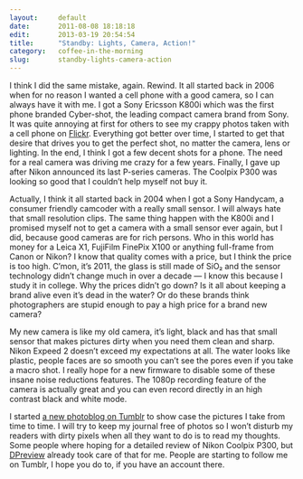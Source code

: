 ```yaml
---
layout:     default
date:       2011-08-08 18:18:18
edit:       2013-03-19 20:54:54
title:      "Standby: Lights, Camera, Action!"
category:   coffee-in-the-morning
slug:       standby-lights-camera-action
---
```


I think I did the same mistake, again. Rewind. It all started back in 2006 when for no reason I wanted a cell phone with a good camera, so I can always have it with me. I got a Sony Ericsson K800i which was the first phone branded Cyber-shot, the leading compact camera brand from Sony. It was quite annoying at first for others to see my crappy photos taken with a cell phone on [Flickr](/photo/flickr.html). Everything got better over time, I started to get that desire that drives you to get the perfect shot, no matter the camera, lens or lighting. In the end, I think I got a few decent shots for a phone. The need for a real camera was driving me crazy for a few years. Finally, I gave up after Nikon announced its last P-series cameras. The Coolpix P300 was looking so good that I couldn’t help myself not buy it.

Actually, I think it all started back in 2004 when I got a Sony Handycam, a consumer friendly camcoder with a really small sensor. I will always hate that small resolution clips. The same thing happen with the K800i and I promised myself not to get a camera with a small sensor ever again, but I did, because good cameras are for rich persons. Who in this world has money for a Leica X1, FujiFilm FinePix X100 or anything full-frame from Canon or Nikon? I know that quality comes with a price, but I think the price is too high. C’mon, it’s 2011, the glass is still made of SiO₂ and the sensor technology didn’t change much in over a decade — I know this because I study it in college. Why the prices didn’t go down? Is it all about keeping a brand alive even it’s dead in the water? Or do these brands think photographers are stupid enough to pay a high price for a brand new camera?

My new camera is like my old camera, it’s light, black and has that small sensor that makes pictures dirty when you need them clean and sharp. Nikon Expeed 2 doesn’t exceed my expectations at all. The water looks like plastic, people faces are so smooth you can’t see the pores even if you take a macro shot. I really hope for a new firmware to disable some of these insane noise reductions features. The 1080p recording feature of the camera is actually great and you can even record directly in an high contrast black and white mode.

I started [a new photoblog on Tumblr](http://lucianmarin.tumblr.com/) to show case the pictures I take from time to time. I will try to keep my journal free of photos so I won’t disturb my readers with dirty pixels when all they want to do is to read my thoughts. Some people where hoping for a detailed review of Nikon Coolpix P300, but [DPreview](http://www.dpreview.com/reviews/nikonp300/) already took care of that for me. People are starting to follow me on Tumblr, I hope you do to, if you have an account there.
